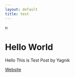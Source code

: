 ```yaml
---
layout: default
title: test
---
```


n
<h1> Hello World</h1>
<p>Hello
This is Test Post by Yagnik </p>
<a href="https://yagnik.eu.org">Website</a>
